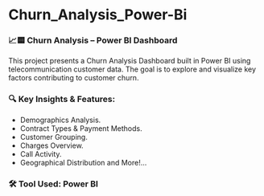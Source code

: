 # Churn_Analysis_Power-Bi

### 📈🟨 Churn Analysis – Power BI Dashboard
This project presents a Churn Analysis Dashboard built in Power BI using telecommunication customer data. The goal is to explore and visualize key factors contributing to customer churn.

### 🔍 Key Insights & Features:
- Demographics Analysis.
- Contract Types & Payment Methods.
- Customer Grouping.
- Charges Overview.
- Call Activity.
- Geographical Distribution
and More!...

### 🛠 Tool Used: Power BI
